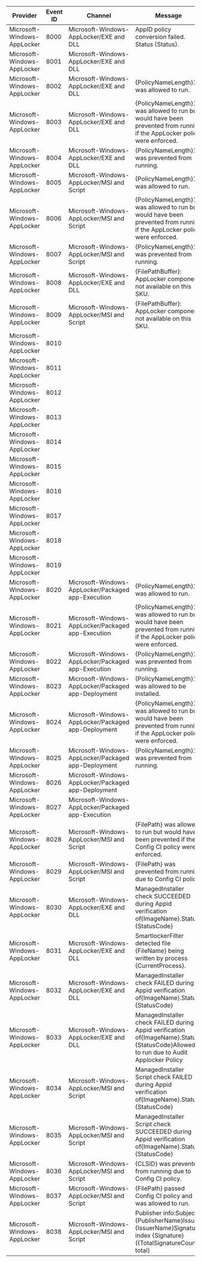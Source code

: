 Provider                     |  Event ID  |  Channel                                              |  Message
-----------------------------|------------|-------------------------------------------------------|-----------------------------------------------------------------------------------------------------------------------------------------
Microsoft-Windows-AppLocker  |  8000      |  Microsoft-Windows-AppLocker/EXE and DLL              |  AppID policy conversion failed. Status {Status}.
Microsoft-Windows-AppLocker  |  8001      |  Microsoft-Windows-AppLocker/EXE and DLL              |
Microsoft-Windows-AppLocker  |  8002      |  Microsoft-Windows-AppLocker/EXE and DLL              |  {PolicyNameLength}1 was allowed to run.
Microsoft-Windows-AppLocker  |  8003      |  Microsoft-Windows-AppLocker/EXE and DLL              |  {PolicyNameLength}1 was allowed to run but would have been prevented from running if the AppLocker policy were enforced.
Microsoft-Windows-AppLocker  |  8004      |  Microsoft-Windows-AppLocker/EXE and DLL              |  {PolicyNameLength}1 was prevented from running.
Microsoft-Windows-AppLocker  |  8005      |  Microsoft-Windows-AppLocker/MSI and Script           |  {PolicyNameLength}1 was allowed to run.
Microsoft-Windows-AppLocker  |  8006      |  Microsoft-Windows-AppLocker/MSI and Script           |  {PolicyNameLength}1 was allowed to run but would have been prevented from running if the AppLocker policy were enforced.
Microsoft-Windows-AppLocker  |  8007      |  Microsoft-Windows-AppLocker/MSI and Script           |  {PolicyNameLength}1 was prevented from running.
Microsoft-Windows-AppLocker  |  8008      |  Microsoft-Windows-AppLocker/EXE and DLL              |  {FilePathBuffer}: AppLocker component not available on this SKU.
Microsoft-Windows-AppLocker  |  8009      |  Microsoft-Windows-AppLocker/MSI and Script           |  {FilePathBuffer}: AppLocker component not available on this SKU.
Microsoft-Windows-AppLocker  |  8010      |                                                       |
Microsoft-Windows-AppLocker  |  8011      |                                                       |
Microsoft-Windows-AppLocker  |  8012      |                                                       |
Microsoft-Windows-AppLocker  |  8013      |                                                       |
Microsoft-Windows-AppLocker  |  8014      |                                                       |
Microsoft-Windows-AppLocker  |  8015      |                                                       |
Microsoft-Windows-AppLocker  |  8016      |                                                       |
Microsoft-Windows-AppLocker  |  8017      |                                                       |
Microsoft-Windows-AppLocker  |  8018      |                                                       |
Microsoft-Windows-AppLocker  |  8019      |                                                       |
Microsoft-Windows-AppLocker  |  8020      |  Microsoft-Windows-AppLocker/Packaged app-Execution   |  {PolicyNameLength}1 was allowed to run.
Microsoft-Windows-AppLocker  |  8021      |  Microsoft-Windows-AppLocker/Packaged app-Execution   |  {PolicyNameLength}1 was allowed to run but would have been prevented from running if the AppLocker policy were enforced.
Microsoft-Windows-AppLocker  |  8022      |  Microsoft-Windows-AppLocker/Packaged app-Execution   |  {PolicyNameLength}1 was prevented from running.
Microsoft-Windows-AppLocker  |  8023      |  Microsoft-Windows-AppLocker/Packaged app-Deployment  |  {PolicyNameLength}1 was allowed to be installed.
Microsoft-Windows-AppLocker  |  8024      |  Microsoft-Windows-AppLocker/Packaged app-Deployment  |  {PolicyNameLength}1 was allowed to run but would have been prevented from running if the AppLocker policy were enforced.
Microsoft-Windows-AppLocker  |  8025      |  Microsoft-Windows-AppLocker/Packaged app-Deployment  |  {PolicyNameLength}1 was prevented from running.
Microsoft-Windows-AppLocker  |  8026      |  Microsoft-Windows-AppLocker/Packaged app-Deployment  |
Microsoft-Windows-AppLocker  |  8027      |  Microsoft-Windows-AppLocker/Packaged app-Execution   |
Microsoft-Windows-AppLocker  |  8028      |  Microsoft-Windows-AppLocker/MSI and Script           |  {FilePath} was allowed to run but would have been prevented if the Config CI policy were enforced.
Microsoft-Windows-AppLocker  |  8029      |  Microsoft-Windows-AppLocker/MSI and Script           |  {FilePath} was prevented from running due to Config CI policy.
Microsoft-Windows-AppLocker  |  8030      |  Microsoft-Windows-AppLocker/EXE and DLL              |  ManagedInstaller check SUCCEEDED during Appid verification of{ImageName}.Status: {StatusCode}
Microsoft-Windows-AppLocker  |  8031      |  Microsoft-Windows-AppLocker/EXE and DLL              |  SmartlockerFilter detected file {FileName} being written by process {CurrentProcess}.
Microsoft-Windows-AppLocker  |  8032      |  Microsoft-Windows-AppLocker/EXE and DLL              |  ManagedInstaller check FAILED during Appid verification of{ImageName}.Status: {StatusCode}
Microsoft-Windows-AppLocker  |  8033      |  Microsoft-Windows-AppLocker/EXE and DLL              |  ManagedInstaller check FAILED during Appid verification of{ImageName}.Status: {StatusCode}Allowed to run due to Audit Applocker Policy
Microsoft-Windows-AppLocker  |  8034      |  Microsoft-Windows-AppLocker/MSI and Script           |  ManagedInstaller Script check FAILED during Appid verification of{ImageName}.Status: {StatusCode}
Microsoft-Windows-AppLocker  |  8035      |  Microsoft-Windows-AppLocker/MSI and Script           |  ManagedInstaller Script check SUCCEEDED during Appid verification of{ImageName}.Status: {StatusCode}
Microsoft-Windows-AppLocker  |  8036      |  Microsoft-Windows-AppLocker/MSI and Script           |  {CLSID} was prevented from running due to Config CI policy.
Microsoft-Windows-AppLocker  |  8037      |  Microsoft-Windows-AppLocker/MSI and Script           |  {FilePath} passed Config CI policy and was allowed to run.
Microsoft-Windows-AppLocker  |  8038      |  Microsoft-Windows-AppLocker/MSI and Script           |  Publisher info:Subject: {PublisherName}Issuer: {IssuerName}Signature index {Signature} ({TotalSignatureCount} total)